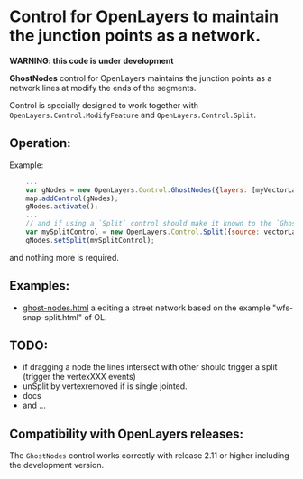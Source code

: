 Control for OpenLayers to maintain the junction points as a network.
====================================================================

**WARNING: this code is under development**

**GhostNodes** control for OpenLayers maintains the junction points as a network lines at modify the ends of the segments.

Control is specially designed to work together with `OpenLayers.Control.ModifyFeature` and `OpenLayers.Control.Split`.

Operation:
---------

Example:

```javascript
    ...
    var gNodes = new OpenLayers.Control.GhostNodes({layers: [myVectorLayer]});
    map.addControl(gNodes);
    gNodes.activate();
    ...
    // and if using a `Split` control should make it known to the `GhostNodes` as:
    var mySplitControl = new OpenLayers.Control.Split({source: vectorLayer ...});
    gNodes.setSplit(mySplitControl);
```
and nothing more is required.

Examples:
---------
 * [ghost-nodes.html](http://jorix.github.com/OL-GhostNodes/examples/ghost-nodes.html) a editing a street network based on the example "wfs-snap-split.html" of OL.

TODO:
-----
 * if dragging a node the lines intersect with other should trigger a split (trigger the vertexXXX events)
 * unSplit by vertexremoved if is single jointed.
 * docs
 * and ...

Compatibility with OpenLayers releases:
---------------------------------------
The `GhostNodes` control works correctly with release 2.11 or higher
including the development version.
